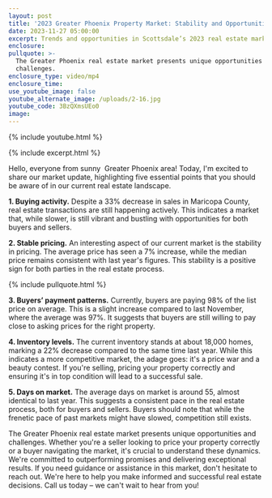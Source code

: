 ```yaml
---
layout: post
title: '2023 Greater Phoenix Property Market: Stability and Opportunities'
date: 2023-11-27 05:00:00
excerpt: Trends and opportunities in Scottsdale’s 2023 real estate market.
enclosure:
pullquote: >-
  The Greater Phoenix real estate market presents unique opportunities and
  challenges.
enclosure_type: video/mp4
enclosure_time:
use_youtube_image: false
youtube_alternate_image: /uploads/2-16.jpg
youtube_code: 3BzQXmsUEo0
image:
---
```

{% include youtube.html %}

{% include excerpt.html %}

Hello, everyone from sunny&nbsp; Greater Phoenix area! Today, I'm excited to share our market update, highlighting five essential points that you should be aware of in our current real estate landscape.

**1\. Buying activity.** Despite a 33% decrease in sales in Maricopa County, real estate transactions are still happening actively. This indicates a market that, while slower, is still vibrant and bustling with opportunities for both buyers and sellers.

**2\. Stable pricing.** An interesting aspect of our current market is the stability in pricing. The average price has seen a 7% increase, while the median price remains consistent with last year's figures. This stability is a positive sign for both parties in the real estate process.

{% include pullquote.html %}

**3\. Buyers’ payment patterns.** Currently, buyers are paying 98% of the list price on average. This is a slight increase compared to last November, where the average was 97%. It suggests that buyers are still willing to pay close to asking prices for the right property.

**4\. Inventory levels.** The current inventory stands at about 18,000 homes, marking a 22% decrease compared to the same time last year. While this indicates a more competitive market, the adage goes: it's a price war and a beauty contest. If you're selling, pricing your property correctly and ensuring it's in top condition will lead to a successful sale.

**5\. Days on market.** The average days on market is around 55, almost identical to last year. This suggests a consistent pace in the real estate process, both for buyers and sellers. Buyers should note that while the frenetic pace of past markets might have slowed, competition still exists.

The Greater Phoenix real estate market presents unique opportunities and challenges. Whether you're a seller looking to price your property correctly or a buyer navigating the market, it's crucial to understand these dynamics. We're committed to outperforming promises and delivering exceptional results. If you need guidance or assistance in this market, don't hesitate to reach out. We're here to help you make informed and successful real estate decisions. Call us today – we can't wait to hear from you!